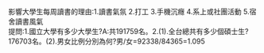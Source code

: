影響大學生每周讀書的理由:1.讀書氣氛 2.打工 3.手機沉癮 4.系上或社團活動 5.宿舍讀書風氣  
提問:1.國立大學有多少大學生?A:共191759名。2.(1).全台總共有多少個碩士生?176703名。(2).男女比例分別為何?男/女=92338/84365=1.095
